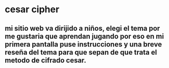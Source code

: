# cesar cipher
## mi sitio web va dirijido a niños, elegi el tema por me gustaria que aprendan jugando por eso en mi primera pantalla puse instrucciones y una breve reseña del tema para que sepan de que trata el metodo de cifrado cesar.
